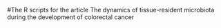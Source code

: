 #The R scripts for the article The dynamics of tissue-resident microbiota during the development of colorectal cancer
